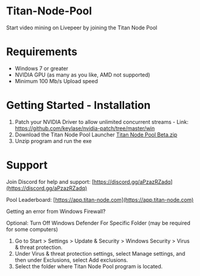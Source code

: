 # Titan-Node-Pool
Start video mining on Livepeer by joining the Titan Node Pool

# Requirements
- Windows 7 or greater
- NVIDIA GPU (as many as you like, AMD not supported)
- Minimum 100 Mb/s Upload speed

# Getting Started - Installation
1. Patch your NVIDIA Driver to allow unlimited concurrent streams - Link: https://github.com/keylase/nvidia-patch/tree/master/win
2. Download the Titan Node Pool Launcher [Titan Node Pool Beta.zip](https://files.titan-node.com/Titan-Node-Pool-v1.05-Beta.zip)
3. Unzip program and run the exe


# Support
Join Discord for help and support:
[https://discord.gg/aPzazRZadq](https://discord.gg/aPzazRZadq)

Pool Leaderboard:
[https://app.titan-node.com](https://app.titan-node.com)

Getting an error from Windows Firewall?

Optional: Turn Off Windows Defender For Specific Folder (may be required for some computers)
1. Go to Start  > Settings  > Update & Security  > Windows Security > Virus & threat protection.
2. Under Virus & threat protection settings, select Manage settings, and then under Exclusions, select Add exclusions.
3. Select the folder where Titan Node Pool program is located.

